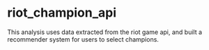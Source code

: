 # riot_champion_api
This analysis uses data extracted from the riot game api, and built a recommender system for users to select champions.
